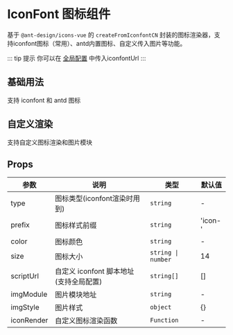 # IconFont 图标组件

基于 `@ant-design/icons-vue` 的 `createFromIconfontCN` 封装的图标渲染器，支持iconfont图标（常用）、antd内置图标、自定义传入图片等功能。

::: tip 提示
你可以在 [全局配置](/guide/quickstart.html#在-main-ts-中引入组件库) 中传入iconfontUrl
:::

<script setup>
import Basic from './Basic.vue'
import CustomRender from './CustomRender.vue'
</script>

## 基础用法

支持 iconfont 和 antd 图标

<Basic/>
    
## 自定义渲染

支持自定义图标渲染和图片模块

<CustomRender/>

## Props

| 参数 | 说明 | 类型 | 默认值 |
|------|------|------|--------|
| type | 图标类型(iconfont渲染时用到) | `string` | - |
| prefix | 图标样式前缀 | `string` | 'icon-' |
| color | 图标颜色 | `string` | - |
| size | 图标大小 | `string \| number` | 14 |
| scriptUrl | 自定义 iconfont 脚本地址(支持全局配置) | `string[]` | [] |
| imgModule | 图片模块地址 | `string` | - |
| imgStyle | 图片样式 | `object` | {} |
| iconRender | 自定义图标渲染函数 | `Function` | - |
